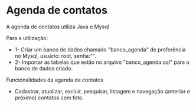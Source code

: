Agenda de contatos
==================

A agenda de contatos utiliza Java e Mysql

Para a utilização:

- 1- Criar um banco de dados chamado "banco_agenda" de preferência no Mysql, usuário: root, senha:"".
- 2- Importar as tabelas que estão no arquivo "banco_agenda.sql" para o banco de dados criado.

Funcionalidades da agenda de contatos

- Cadastrar, atualizar, excluir, pesquisar, listagem e navegação (anterior e próximo) contatos com foto. 

